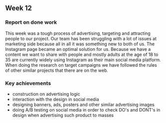 ## Week 12

### Report on done work
This week was a tough process of advertising, targeting and attracting people to our project. Our team has been struggling with a lot of issues at marketing side because all in all it was something new to both of us. 
The Instagram page became an optimal solution for us. Because we have a content we want to share with people and mostly adults at the age of 18 to 35 are currently widely using Instagram as their main social media platform. When doing the research on target campaigns we have followed the rules of other similar projects that there are on the web.


### Key achievements
 -  construction on advertising logic
 - interaction with the design in social media 
 - designing banners, ads, posters and other similar advertising images
 - doing A/B testing on social media in order to check DO's and DONT's in design when advertising such product to masses
